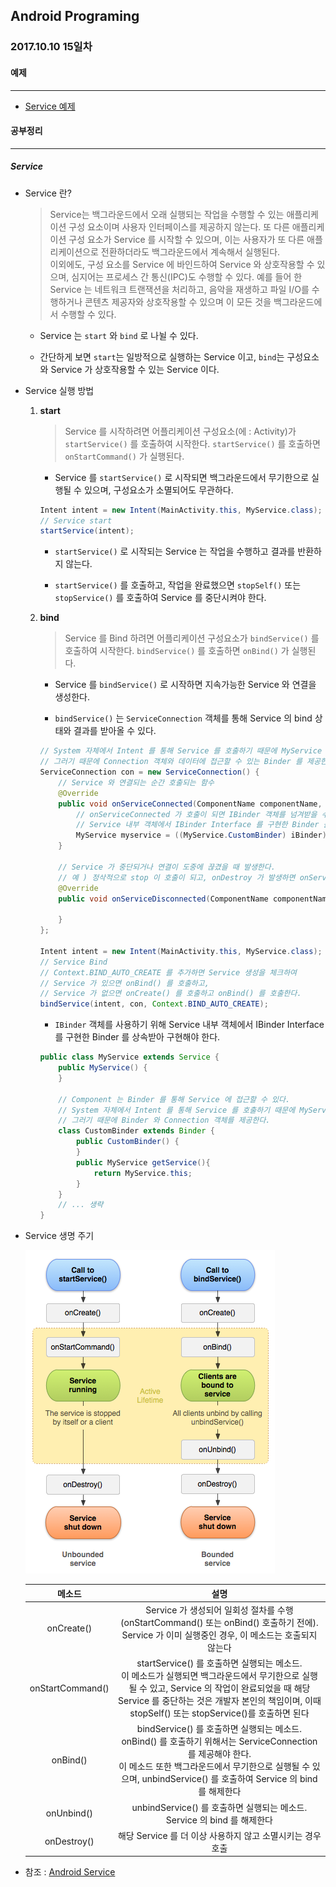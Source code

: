 Android Programing
----------------------------------------------------
### 2017.10.10 15일차

#### 예제
____________________________________________________

- [Service 예제](https://github.com/Hooooong/DAY22_Service/blob/master/app/src/main/java/com/hooooong/servicebasic/MyService.java)

#### 공부정리
____________________________________________________

##### __Service__

- Service 란?

  > Service는 백그라운드에서 오래 실행되는 작업을 수행할 수 있는 애플리케이션 구성 요소이며 사용자 인터페이스를 제공하지 않는다. 또 다른 애플리케이션 구성 요소가 Service 를 시작할 수 있으며, 이는 사용자가 또 다른 애플리케이션으로 전환하더라도 백그라운드에서 계속해서 실행된다. <br>이외에도, 구성 요소를 Service 에 바인드하여 Service 와 상호작용할 수 있으며, 심지어는 프로세스 간 통신(IPC)도 수행할 수 있다. 예를 들어 한 Service 는 네트워크 트랜잭션을 처리하고, 음악을 재생하고 파일 I/O를 수행하거나 콘텐츠 제공자와 상호작용할 수 있으며 이 모든 것을 백그라운드에서 수행할 수 있다.

  - Service 는 `start` 와 `bind` 로 나뉠 수 있다.

  - 간단하게 보면 `start`는 일방적으로 실행하는 Service 이고, `bind`는 구성요소와 Service 가 상호작용할 수 있는 Service 이다.

- Service 실행 방법

  1. __start__

      > Service 를 시작하려면 어플리케이션 구성요소(에 : Activity)가 `startService()` 를 호출하여 시작한다. `startService()` 를 호출하면 `onStartCommand()` 가 실행된다.

      - Service 를 `startService()` 로 시작되면 백그라운드에서 무기한으로 실행될 수 있으며, 구성요소가 소멸되어도 무관하다.

      ```java
      Intent intent = new Intent(MainActivity.this, MyService.class);
      // Service start
      startService(intent);
      ```

      - `startService()` 로 시작되는 Service 는 작업을 수행하고 결과를 반환하지 않는다.

      - `startService()` 를 호출하고, 작업을 완료했으면 `stopSelf()` 또는 `stopService()` 를 호출하여 Service 를 중단시켜야 한다.

  2. __bind__

      > Service 를 Bind 하려면 어플리케이션 구성요소가 `bindService()` 를 호출하여 시작한다. `bindService()` 를 호출하면 `onBind()` 가 실행된다.

      - Service 를 `bindService()` 로 시작하면 지속가능한 Service 와 연결을 생성한다.

      - `bindService()` 는 `ServiceConnection` 객체를 통해 Service 의 bind 상태와 결과를 받아올 수 있다.

      ```java
      // System 자체에서 Intent 를 통해 Service 를 호출하기 때문에 MyService 를 접근할 방법이 없다.
      // 그러기 때문에 Connection 객체와 데이터에 접근할 수 있는 Binder 를 제공한다.
      ServiceConnection con = new ServiceConnection() {
          // Service 와 연결되는 순간 호출되는 함수
          @Override
          public void onServiceConnected(ComponentName componentName, IBinder iBinder) {
              // onServiceConnected 가 호출이 되면 IBinder 객체를 넘겨받을 수 있다.
              // Service 내부 객체에서 IBinder Interface 를 구현한 Binder 를 상속받아야한다.
              MyService myservice = ((MyService.CustomBinder) iBinder).getService();
          }

          // Service 가 중단되거나 연결이 도중에 끊겼을 때 발생한다.
          // 예 ) 정삭적으로 stop 이 호출이 되고, onDestroy 가 발생하면 onServiceDisconnected() 가 호출이 되지 않는다.
          @Override
          public void onServiceDisconnected(ComponentName componentName) {

          }
      };

      Intent intent = new Intent(MainActivity.this, MyService.class);
      // Service Bind
      // Context.BIND_AUTO_CREATE 를 추가하면 Service 생성을 체크하여
      // Service 가 있으면 onBind() 를 호출하고,
      // Service 가 없으면 onCreate() 를 호출하고 onBind() 를 호출한다.
      bindService(intent, con, Context.BIND_AUTO_CREATE);
      ```

      - `IBinder` 객체를 사용하기 위해 Service 내부 객체에서 IBinder Interface 를 구현한 Binder 를 상속받아 구현해야 한다.

      ```java
      public class MyService extends Service {
          public MyService() {
          }

          // Component 는 Binder 를 통해 Service 에 접근할 수 있다.
          // System 자체에서 Intent 를 통해 Service 를 호출하기 때문에 MyService 를 접근할 방법이 없다.
          // 그러기 때문에 Binder 와 Connection 객체를 제공한다.
          class CustomBinder extends Binder {
              public CustomBinder() {
              }
              public MyService getService(){
                  return MyService.this;
              }
          }
          // ... 생략
      }
      ```

- Service 생명 주기

  ![Service 생명주기](https://github.com/Hooooong/DAY22_Service/blob/master/image/Service%20lifecycle.png)

  메소드 | 설명
  :----: | :----:
  onCreate() | Service 가 생성되어 일회성 절차를 수행(onStartCommand() 또는 onBind() 호출하기 전에).<br> Service 가 이미 실행중인 경우, 이 메소드는 호출되지 않는다
  onStartCommand() | startService() 를 호출하면 실행되는 메소드. <br>이 메소드가 실행되면 백그라운드에서 무기한으로 실행될 수 있고, Service 의 작업이 완료되었을 때 해당 Service 를 중단하는 것은 개발자 본인의 책임이며, 이때 stopSelf() 또는 stopService()를 호출하면 된다
  onBind() | bindService() 를 호출하면 실행되는 메소드.<br> onBind() 를 호출하기 위해서는 ServiceConnection 를 제공해야 한다.<br> 이 메소드 또한 백그라운드에서 무기한으로 실행될 수 있으며, unbindService() 를 호출하여 Service 의 bind 를 해제한다
  onUnbind() | unbindService() 를 호출하면 실행되는 메소드. Service 의 bind 를 해제한다
  onDestroy() | 해당 Service 를 더 이상 사용하지 않고 소멸시키는 경우 호출

- 참조 : [Android Service](https://developer.android.com/guide/components/services.html?hl=ko#Foreground)
